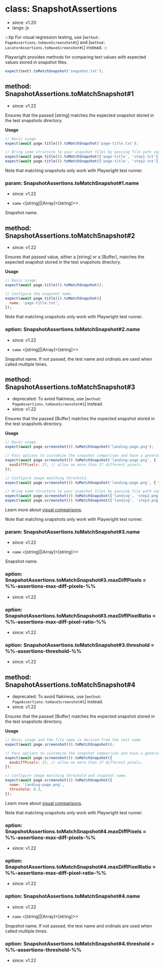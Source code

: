 # class: SnapshotAssertions
* since: v1.20
* langs: js

:::tip
For visual regression testing, use [`method: PageAssertions.toHaveScreenshot#1`] and [`method: LocatorAssertions.toHaveScreenshot#1`] instead.
:::

Playwright provides methods for comparing text values with expected values stored in snapshot files.

```js
expect(text).toMatchSnapshot('snapshot.txt');
```

## method: SnapshotAssertions.toMatchSnapshot#1
* since: v1.22

Ensures that the passed [string] matches the expected snapshot stored in the test snapshots directory.

**Usage**

```js
// Basic usage.
expect(await page.title()).toMatchSnapshot('page-title.txt');

// Bring some structure to your snapshot files by passing file path segments.
expect(await page.title()).toMatchSnapshot(['page-title', 'step1.txt']);
expect(await page.title()).toMatchSnapshot(['page-title', 'step2.txt']);
```

Note that matching snapshots only work with Playwright test runner.

### param: SnapshotAssertions.toMatchSnapshot#1.name
* since: v1.22
- `name` <[string]|[Array]<[string]>>

Snapshot name.

## method: SnapshotAssertions.toMatchSnapshot#2
* since: v1.22

Ensures that passed value, either a [string] or a [Buffer], matches the expected snapshot stored in the test snapshots directory.

**Usage**

```js
// Basic usage.
expect(await page.title()).toMatchSnapshot();

// Configure the snapshot name.
expect(await page.title()).toMatchSnapshot({
  name: 'page-title.txt',
});
```

Note that matching snapshots only work with Playwright test runner.

### option: SnapshotAssertions.toMatchSnapshot#2.name
* since: v1.22
- `name` <[string]|[Array]<[string]>>

Snapshot name. If not passed, the test name and ordinals are used when called multiple times.



## method: SnapshotAssertions.toMatchSnapshot#3
* deprecated: To avoid flakiness, use [`method: PageAssertions.toHaveScreenshot#1`] instead.
* since: v1.22

Ensures that the passed [Buffer] matches the expected snapshot stored in the test snapshots directory.

**Usage**

```js
// Basic usage.
expect(await page.screenshot()).toMatchSnapshot('landing-page.png');

// Pass options to customize the snapshot comparison and have a generated name.
expect(await page.screenshot()).toMatchSnapshot('landing-page.png', {
  maxDiffPixels: 27, // allow no more than 27 different pixels.
});

// Configure image matching threshold.
expect(await page.screenshot()).toMatchSnapshot('landing-page.png', { threshold: 0.3 });

// Bring some structure to your snapshot files by passing file path segments.
expect(await page.screenshot()).toMatchSnapshot(['landing', 'step2.png']);
expect(await page.screenshot()).toMatchSnapshot(['landing', 'step3.png']);
```

Learn more about [visual comparisons](../test-snapshots.md).

Note that matching snapshots only work with Playwright test runner.

### param: SnapshotAssertions.toMatchSnapshot#3.name
* since: v1.22
- `name` <[string]|[Array]<[string]>>

Snapshot name.

### option: SnapshotAssertions.toMatchSnapshot#3.maxDiffPixels = %%-assertions-max-diff-pixels-%%
* since: v1.22

### option: SnapshotAssertions.toMatchSnapshot#3.maxDiffPixelRatio = %%-assertions-max-diff-pixel-ratio-%%
* since: v1.22

### option: SnapshotAssertions.toMatchSnapshot#3.threshold = %%-assertions-threshold-%%
* since: v1.22

## method: SnapshotAssertions.toMatchSnapshot#4
* deprecated: To avoid flakiness, use [`method: PageAssertions.toHaveScreenshot#1`] instead.
* since: v1.22

Ensures that the passed [Buffer] matches the expected snapshot stored in the test snapshots directory.

**Usage**

```js
// Basic usage and the file name is derived from the test name.
expect(await page.screenshot()).toMatchSnapshot();

// Pass options to customize the snapshot comparison and have a generated name.
expect(await page.screenshot()).toMatchSnapshot({
  maxDiffPixels: 27, // allow no more than 27 different pixels.
});

// Configure image matching threshold and snapshot name.
expect(await page.screenshot()).toMatchSnapshot({
  name: 'landing-page.png',
  threshold: 0.3,
});
```

Learn more about [visual comparisons](../test-snapshots.md).

Note that matching snapshots only work with Playwright test runner.

### option: SnapshotAssertions.toMatchSnapshot#4.maxDiffPixels = %%-assertions-max-diff-pixels-%%
* since: v1.22

### option: SnapshotAssertions.toMatchSnapshot#4.maxDiffPixelRatio = %%-assertions-max-diff-pixel-ratio-%%
* since: v1.22

### option: SnapshotAssertions.toMatchSnapshot#4.name
* since: v1.22
- `name` <[string]|[Array]<[string]>>

Snapshot name. If not passed, the test name and ordinals are used when called multiple times.

### option: SnapshotAssertions.toMatchSnapshot#4.threshold = %%-assertions-threshold-%%
* since: v1.22

